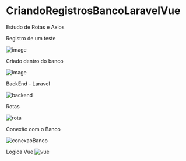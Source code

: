 # CriandoRegistrosBancoLaravelVue
Estudo de Rotas e Axios

Registro de um teste

![image](https://github.com/milena-andrade/CriandoRegistrosBancoLaravelVue/assets/81273891/3eabdfa3-9911-4acd-94cd-dd824da2eada)

Criado dentro do banco

![image](https://github.com/milena-andrade/CriandoRegistrosBancoLaravelVue/assets/81273891/250e1593-af6f-431f-8d9e-a98159b5db66)


BackEnd - Laravel

![backend](https://github.com/milena-andrade/CriandoRegistrosBancoLaravelVue/assets/81273891/5eb4ecfa-1da2-423d-b30c-97c2d530437f)

Rotas

![rota](https://github.com/milena-andrade/CriandoRegistrosBancoLaravelVue/assets/81273891/6c9f9a3e-2fd9-44d6-99d5-e55b88916b4f)

Conexão com o Banco

![conexaoBanco](https://github.com/milena-andrade/CriandoRegistrosBancoLaravelVue/assets/81273891/02917348-226e-45c0-ae5a-698fb5b6deb4)

Logica Vue
![vue](https://github.com/milena-andrade/CriandoRegistrosBancoLaravelVue/assets/81273891/7347d731-bf05-4dd3-8a44-f31859b2bfae)


